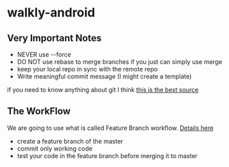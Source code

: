 # walkly-android

## Very Important Notes

- NEVER use --force
- DO NOT use rebase to merge branches if you just can simply use merge
- keep your local repo in sync with the remote repo
- Write meaningful commit message (I might create a template)

if you need to know anything about git I think [this is the best source](https://www.atlassian.com/git/tutorials/learn-git-with-bitbucket-cloud)

## The WorkFlow
We are going to use what is called Feature Branch workflow. [Details here](https://www.atlassian.com/git/tutorials/comparing-workflows/feature-branch-workflow)

- create a feature branch of the master
- commit only working code
- test your code in the feature branch before merging it to master
